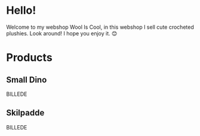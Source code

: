 # Hello! 
Welcome to my webshop Wool Is Cool, in this webshop I sell cute crocheted plushies. Look around! I hope you enjoy it. 😊

# Products

## Small Dino

BILLEDE

## Skilpadde

BILLEDE
